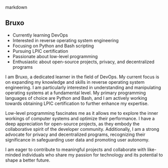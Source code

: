 markdown
## Bruxo

- Currently learning DevOps
- Interested in reverse operating system engineering
- Focusing on Python and Bash scripting
- Pursuing LPIC certification
- Passionate about low-level programming
- Enthusiastic about open-source projects, privacy, and decentralized programs

I am Bruxo, a dedicated learner in the field of DevOps. My current focus is on expanding my knowledge and skills in reverse operating system engineering. I am particularly interested in understanding and manipulating operating systems at a fundamental level. My primary programming languages of choice are Python and Bash, and I am actively working towards obtaining LPIC certification to further enhance my expertise.

Low-level programming fascinates me as it allows me to explore the inner workings of computer systems and optimize their performance. I have a deep appreciation for open-source projects, as they embody the collaborative spirit of the developer community. Additionally, I am a strong advocate for privacy and decentralized programs, recognizing their significance in safeguarding user data and promoting user autonomy.

I am eager to contribute to meaningful projects and collaborate with like-minded individuals who share my passion for technology and its potential to shape a better future.
